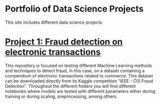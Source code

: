 # Portfolio of Data Science Projects
This site includes different data science projects

# [Project 1: Fraud detection on electronic transactions](https://github.com/fblaura/FraudD) 
This repository is focused on testing different Machine Learning methods and techniques to detect fraud, in this case, on a dataset containing a compendium of electronic transactions related to commerce. This dataset can be downloaded directly from its Kaggle competition "IEEE - CIS Fraud Detection". Throughout the different folders you will find different notebooks where models are tested with different parameters either during training or during scaling, preprocessing, among others.
